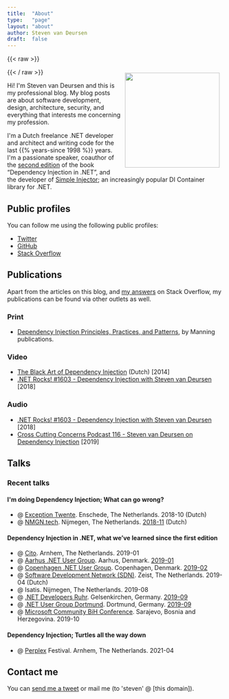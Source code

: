 ```yaml
---
title:	"About"
type:   "page"
layout: "about"
author: Steven van Deursen
draft:	false
---
```


{{< raw >}}
<p><img style="float:right;width:220px;margin:2%;max-width:50%;" src="/steven/images/me.jpg" title="" alt="" /></p>
{{< / raw >}}

Hi! I'm Steven van Deursen and this is my professional blog. My blog posts are about software development, design, architecture, security, and everything that interests me concerning my profession.

I'm a Dutch freelance .NET developer and architect and writing code for the last {{% years-since 1998 %}} years. I'm a passionate speaker, coauthor of the [second edition](https://mng.bz/BYNl) of the book “Dependency Injection in .NET”, and the developer of [Simple Injector](https://simpleinjector.org); an increasingly popular DI Container library for .NET.

## Public profiles

You can follow me using the following public profiles:

* [Twitter](https://twitter.com/dot_NET_Junkie)
* [GitHub](https://github.com/dotnetjunkie)
* [Stack Overflow](https://stackoverflow.com/users/264697/steven)

## Publications

Apart from the articles on this blog, and [my answers](https://stackoverflow.com/users/264697/steven?tab=answers) on Stack Overflow, my publications can be found via other outlets as well.

### Print

* [Dependency Injection Principles, Practices, and Patterns](https://mng.bz/BYNl), by Manning publications.

### Video

* [The Black Art of Dependency Injection](https://www.youtube.com/watch?v=6jlPiKZOYpo) (Dutch) [2014]
* [.NET Rocks! #1603 - Dependency Injection with Steven van Deursen](https://www.youtube.com/watch?v=HNG69V-QLRY) [2018]

### Audio

* [.NET Rocks! #1603 - Dependency Injection with Steven van Deursen](https://www.youtube.com/watch?v=HNG69V-QLRY) [2018]
* [Cross Cutting Concerns Podcast 116 - Steven van Deursen on Dependency Injection](https://crosscuttingconcerns.com/Podcast-116-Steven-van-Deursen-Dependency-Injection) [2019]

## Talks

### Recent talks

#### I'm doing Dependency Injection; What can go wrong?
  * @ [Exception Twente](https://exceptiontwente.nl). Enschede, The Netherlands. 2018-10 (Dutch)
  * @ [NMGN.tech](https://www.meetup.com/NMGNtech/). Nijmegen, The Netherlands. [2018-11](https://www.meetup.com/NMGNtech/events/256142465/) (Dutch)

#### Dependency Injection in .NET, what we’ve learned since the first edition
  * @ [Cito](https://www.cito.nl/). Arnhem, The Netherlands. 2019-01
  * @ [Aarhus .NET User Group](https://www.meetup.com/anugdk/). Aarhus, Denmark. [2019-01](https://www.meetup.com/anugdk/events/257129823/)
  * @ [Copenhagen .NET User Group](https://www.meetup.com/Copenhagen-Net-User-Group/). Copenhagen, Denmark. [2019-02](https://www.meetup.com/Copenhagen-Net-User-Group/events/257777692/)
  * @ [Software Development Network (SDN)](https://www.sdn.nl/EVENTS/12-april-2019). Zeist, The Netherlands. 2019-04 (Dutch)
  * @ Isatis. Nijmegen, The Netherlands. 2019-08
  * @ [.NET Developers Ruhr](https://dotnet.dev.ruhr/). Gelsenkirchen, Germany. [2019-09](https://www.meetup.com/NET-Developers-Ruhr/events/261223996/)
  * @ [.NET User Group Dortmund](https://www.do-dotnet.de/). Dortmund, Germany. [2019-09](https://www.xing.com/events/net-ug-grill-event-4-sep-di-net-steven-eng-2140773)
  * @ [Microsoft Community BiH Conference](http://www.mscommunity.ba/). Sarajevo, Bosnia and Herzegovina. 2019-10

#### Dependency Injection; Turtles all the way down
  * @ [Perplex](https://perplex.nl) Festival. Arnhem, The Netherlands. 2021-04


## Contact me

You can [send me a tweet](https://twitter.com/dot_NET_Junkie) or mail me (to 'steven' @ [this domain]).
